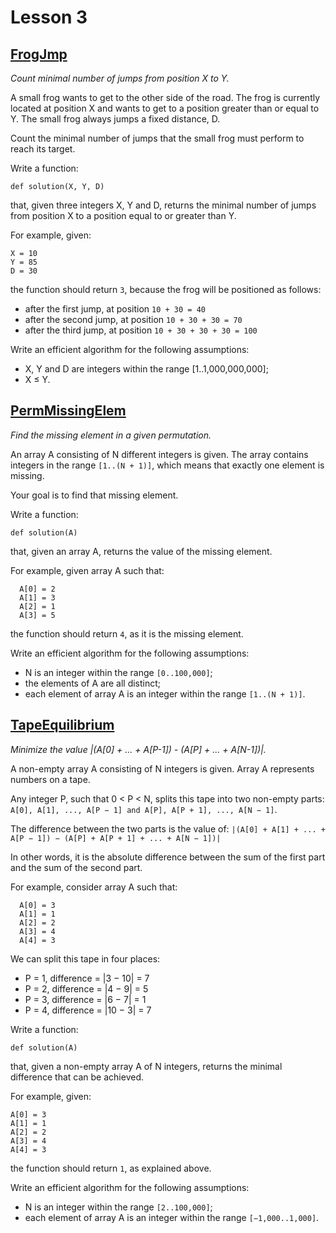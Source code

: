 # Lesson 3

## [FrogJmp](/lesson3/frog_jmp.py)

_Count minimal number of jumps from position X to Y._

A small frog wants to get to the other side of the road. The frog is currently located at position X and wants to get to a position greater than or equal to Y. The small frog always jumps a fixed distance, D.

Count the minimal number of jumps that the small frog must perform to reach its target.

Write a function:

```
def solution(X, Y, D)
```

that, given three integers X, Y and D, returns the minimal number of jumps from position X to a position equal to or greater than Y.

For example, given:

```
X = 10
Y = 85
D = 30
```

the function should return `3`, because the frog will be positioned as follows:

- after the first jump, at position `10 + 30 = 40`
- after the second jump, at position `10 + 30 + 30 = 70`
- after the third jump, at position `10 + 30 + 30 + 30 = 100`

Write an efficient algorithm for the following assumptions:

- X, Y and D are integers within the range [1..1,000,000,000];
- X ≤ Y.

## [PermMissingElem](/lesson3/perm_missing_elem.py)

_Find the missing element in a given permutation._

An array A consisting of N different integers is given. The array contains integers in the range `[1..(N + 1)]`, which means that exactly one element is missing.

Your goal is to find that missing element.

Write a function:

```
def solution(A)
```

that, given an array A, returns the value of the missing element.

For example, given array A such that:

```
  A[0] = 2
  A[1] = 3
  A[2] = 1
  A[3] = 5
```

the function should return `4`, as it is the missing element.

Write an efficient algorithm for the following assumptions:

- N is an integer within the range `[0..100,000]`;
- the elements of A are all distinct;
- each element of array A is an integer within the range `[1..(N + 1)]`.

## [TapeEquilibrium](/lesson3/tape_equilibrium.py)

_Minimize the value |(A[0] + ... + A[P-1]) - (A[P] + ... + A[N-1])|._

A non-empty array A consisting of N integers is given. Array A represents numbers on a tape.

Any integer P, such that 0 < P < N, splits this tape into two non-empty parts: `A[0], A[1], ..., A[P − 1] and A[P], A[P + 1], ..., A[N − 1]`.

The difference between the two parts is the value of: `|(A[0] + A[1] + ... + A[P − 1]) − (A[P] + A[P + 1] + ... + A[N − 1])|`

In other words, it is the absolute difference between the sum of the first part and the sum of the second part.

For example, consider array A such that:

```
  A[0] = 3
  A[1] = 1
  A[2] = 2
  A[3] = 4
  A[4] = 3
```

We can split this tape in four places:

- P = 1, difference = |3 − 10| = 7
- P = 2, difference = |4 − 9| = 5
- P = 3, difference = |6 − 7| = 1
- P = 4, difference = |10 − 3| = 7

Write a function:

```
def solution(A)
```

that, given a non-empty array A of N integers, returns the minimal difference that can be achieved.

For example, given:

```
A[0] = 3
A[1] = 1
A[2] = 2
A[3] = 4
A[4] = 3
```

the function should return `1`, as explained above.

Write an efficient algorithm for the following assumptions:

- N is an integer within the range `[2..100,000]`;
- each element of array A is an integer within the range `[−1,000..1,000]`.
